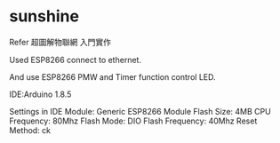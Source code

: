 # sunshine

Refer 超圖解物聯網 入門實作

Used ESP8266 connect to ethernet.

And use ESP8266 PMW and Timer function control LED.

IDE:Arduino 1.8.5

Settings in IDE
Module: Generic ESP8266 Module
Flash Size: 4MB
CPU Frequency:	80Mhz
Flash Mode:	DIO
Flash Frequency:	40Mhz
Reset Method:	ck

